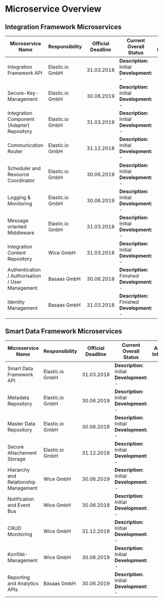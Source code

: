 # Microservice Overview
## Integration Framework Microservices
|Microservice Name|Responsibility|Official Deadline|Current Overall Status|Additional Information|Link to documentation|
|---|---|---|---|---|---|
|Integration Framework API|Elastic.io GmbH|31.03.2018|**Description:** Initial <br> **Development:** -||- [OIH APIs](/OihAPIs/README.md)|
|Secure-Key-Management|Elastic.io GmbH|30.06.2019|**Description:** Initial <br> **Development:** -||- [Secure-Key-Management](/SecureAccessControl/SecureKeyManagement.md)|
|Integration Component (Adapter) Repository|Elastic.io GmbH|31.03.2019|**Description:** Initial <br> **Development:** -||- [IntegrationComponentRepository](/RepositoryManagement/IntegrationComponentRepository.md)|
|Communication Router|Elastic.io GmbH|31.12.2018|**Description:** Initial <br> **Development:** -||- [CommunicationRouter](/MessageProcessing/CommunicationRouter.md)|
|Scheduler and Resource Coordinator|Elastic.io GmbH|30.06.2019|**Description:** Initial <br> **Development:** -||- [Scheduler and Resource Coordinator](/MessageProcessing/SchedulerResourceCoordinator.md)|
|Logging & Monitoring|Elastic.io GmbH|30.06.2019|**Description:** Initial <br> **Development:** -||- [Logging and Monitoring](/ManagementServices/LoggingMonitoring.md)|
|Message oriented Middleware|Elastic.io GmbH|31.03.2018|**Description:** Initial <br> **Development:** -||- [MessageOrientedMiddleware](/MessageProcessing/MessageOrientedMiddleware.md)|
|Integration Content Repository|Wice GmbH|31.03.2018|**Description:** Initial <br> **Development:** -||- [IntegrationContentRepository](/RepositoryManagement/IntegrationContentRepository.md)|
|Authentication / Authorisation / User Management|Basaas GmbH|30.06.2018|**Description:** Finished <br> **Development:** -||- [ApiGateway](/SecureAccessControl/ApiGateway.md) <br> - [AccessControlManagement](/SecureAccessControl/AccessControlManagement.md) <br> - [AuthenticationAuthorisation](/SecureAccessControl/AuthenticationAuthorisationFlow.md) <br>|
|Identity Management|Basaas GmbH|31.03.2018|**Description:** Finished <br> **Development:** -||- [IAMConcept](/SecureAccessControl/IAMConcept.md) <br> - [Identity Management](/SecureAccessControl/IdentityManagement.md)|



## Smart Data Framework Microservices
|Microservice Name|Responsibility|Official Deadline|Current Overall Status|Additional Information|Link to documentation|
|---|---|---|---|---|---|
|Smart Data Framework API|Elastic.io GmbH|31.03.2018|**Description:** Initial <br> **Development:** -||- [YAML file for swagger documentation](/SmartDataFramework/oih-sdf-api-0.0.1.yaml)|
|Metadata Repository|Elastic.io GmbH|30.06.2019|**Description:** Initial <br> **Development:** -|||
|Master Data Repository|Elastic.io GmbH|30.06.2018|**Description:** Initial <br> **Development:** -|||
|Secure Attachement Storage|Elastic.io GmbH|31.12.2018|**Description:** Initial <br> **Development:** -|||
|Hierarchy and Relationship Management|Wice GmbH|30.06.2019|**Description:** Initial <br> **Development:** -|||
|Notification and Event Bus|Wice GmbH|30.06.2018|**Description:** Initial <br> **Development:** -|||
|CRUD Monitoring|Wice GmbH|31.12.2018|**Description:** Initial <br> **Development:** -|||
|Konflikt-Management|Wice GmbH|30.06.2019|**Description:** Initial <br> **Development:** -|||
|Reporting and Analytics APIs|Basaas GmbH|30.06.2019|**Description:** Initial <br> **Development:** -|||
